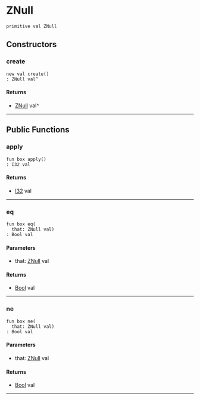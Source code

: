 # ZNull

```pony
primitive val ZNull
```

## Constructors

### create

```pony
new val create()
: ZNull val^
```

#### Returns

* [ZNull](.-compression-ZNull) val^

---

## Public Functions

### apply

```pony
fun box apply()
: I32 val
```

#### Returns

* [I32](builtin-I32) val

---

### eq

```pony
fun box eq(
  that: ZNull val)
: Bool val
```
#### Parameters

*   that: [ZNull](.-compression-ZNull) val

#### Returns

* [Bool](builtin-Bool) val

---

### ne

```pony
fun box ne(
  that: ZNull val)
: Bool val
```
#### Parameters

*   that: [ZNull](.-compression-ZNull) val

#### Returns

* [Bool](builtin-Bool) val

---

